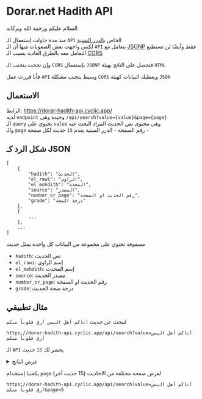# Dorar.net Hadith API

السلام عليكم ورحمة الله وبركاته

منذ مدة حاولت إستعمال الـ `API` الخاص [بالدرر السنية](https://dorar.net/article/389/%D8%AE%D8%AF%D9%85%D8%A9-%D9%88%D8%A7%D8%AC%D9%87%D8%A9-%D8%A7%D9%84%D9%85%D9%88%D8%B3%D9%88%D8%B9%D8%A9-%D8%A7%D9%84%D8%AD%D8%AF%D9%8A%D8%AB%D9%8A%D8%A9-API)  
لكنني واجهت بعض الصعوبات منها أن الـ `API` يتعامل مع [JSONP](https://en.wikipedia.org/wiki/JSONP) فقط وأيضًا لن تستطيع التعامل معه بالطرق العادية بسبب الـ [CORS](https://en.wikipedia.org/wiki/Cross-origin_resource_sharing)

وإن نجحت بتجنب الـ `CORS` بإستعمال `JSONP` فتحصل على الناتج بهيئة `HTML`

فأنا قررت عمل `API` وسيط يتجنب مشكلة `CORS` ويعطيك البيانات كهيئة `JSON`

## الاستعمال
 
الرابط: https://dorar-hadith-api.cyclic.app/  
لديه `endpoint` وحيدة وهى `/api/search?value={value}&page={page}`  
الـ `query` يحتوي على `value` وهي محتوى نص الحديث المراد البحث عنه  
والـ `page` رقم الصفحة - الدرر السنية يقدم `15` حديث لكل صفحة -  

## شكل الرد كـ JSON

```
[
    {
        "hadith": "الحديث",
        "el_rawi": "الراوي",
        "el_mohdith": "المحدث",
        "source": "المصدر",
        "number_or_page": "رقم الحديث او الصفحة",
        "grade": "درجة الصحة"
    },
    {
        ...
    },
    ...
]
```

مصفوفة تحتوي على مجموعة من البيانات كل واحدة يمثل حديث
- `hadith`: نص الحديث
- `el_rawi`: إسم الراوي
- `el_mohdith`: إسم المحدث
- `source`: مصدر الحديث
- `number_or_page`: رقم الحديث او الصفحة
- `grade`: درجة صحة الحديث

## مثال تطبيقي

لنبحث عن حديث `أتاكم أهل اليمن أرق قلوباً منكم`

`https://dorar-hadith-api.cyclic.app/api/search?value=أتاكم أهل اليمن أرق قلوباً منكم`

الـ `API` يحضر لك `15` حديث

<details>
<summary>عرض الناتج</summary>

```
[
  {
    "hadith": "أتاكُم أهلُ اليَمَنِ وهُم أرَقُّ قلوبًا منكم، وهُم أوَّلُ مَن جاء بالمُصافَحةِ. .",
    "el_rawi": "أنس بن مالك",
    "el_mohdith": "شعيب الأرناؤوط",
    "source": "تخريج المسند",
    "number_or_page": "13212",
    "grade": "إسناده صحيح على شرط مسلم"
  },
  {
    "hadith": "أتاكم أهلُ اليمنِ هم أرَقُّ قلوبًا الإيمانُ يمانٍ والحكمةُ يمانيةُ والفقهُ يمانٍ .",
    "el_rawi": "أبو هريرة",
    "el_mohdith": "أحمد شاكر",
    "source": "تخريج المسند لشاكر",
    "number_or_page": "14/50",
    "grade": "إسناده صحيح"
  },
  {
    "hadith": "أَتاكم أَهْلُ اليَمَنِ، هُم أَرَقُّ قُلوبًا، الإيمانُ يَمانٍ، الفِقهُ يَمانٍ، الحِكمَةُ يَمانيَّةٌ. .",
    "el_rawi": "أبو هريرة",
    "el_mohdith": "شعيب الأرناؤوط",
    "source": "تخريج المسند",
    "number_or_page": "7723",
    "grade": "إسناده صحيح على شرط الشيخين"
  },
  {
    "hadith": "أتاكم أهلُ اليمنِ ، هم أضعفُ قلوبًا ، و أَرَقُّ أفئدةً ، الفقهُ يمانٍ ، و الحكمةُ يمانيَّةٌ .",
    "el_rawi": "أبو هريرة",
    "el_mohdith": "السيوطي",
    "source": "الجامع الصغير",
    "number_or_page": "75",
    "grade": "صحيح"
  },
  {
    "hadith": "أتاكم أهلُ اليمنِ ، هم أضعفُ قلوبًا ، و أَرَقُّ أفئدةً ، الفقهُ يمانٍ ، و الحكمةُ يمانيَّةٌ .",
    "el_rawi": "أبو هريرة",
    "el_mohdith": "الألباني",
    "source": "صحيح الجامع",
    "number_or_page": "54",
    "grade": "صحيح"
  },
  {
    "hadith": "قد أقبل أهلُ اليمنِ ، وهم أرقُّ قلوبًا منكم .",
    "el_rawi": "أنس بن مالك",
    "el_mohdith": "الألباني",
    "source": "صحيح الأدب المفرد",
    "number_or_page": "744",
    "grade": "صحيح"
  },
  {
    "hadith": "أَتاكُمْ أهْلُ اليَمَنِ، هُمْ أرَقُّ أفْئِدَةً وأَلْيَنُ قُلُوبًا، الإيمانُ يَمانٍ والحِكْمَةُ يَمانِيَةٌ، والفَخْرُ والخُيَلاءُ في أصْحابِ الإبِلِ، والسَّكِينَةُ والوَقارُ في أهْلِ الغَنَمِ. .",
    "el_rawi": "أبو هريرة",
    "el_mohdith": "البخاري",
    "source": "صحيح البخاري",
    "number_or_page": "4388",
    "grade": "[صحيح]"
  },
  {
    "hadith": "لما نزلت :  إِذَا جَاءَ نَصْرُ اللهِ وَالْفَتْحُ  ؛ قال : أتاكم أهلُ اليمنِ ؛ هم أَرَقُّ قلوبًا ، الإيمانُ يمانٍ ، الفقهُ يمانٍ ، الحكمةُ يمانيَّةٌ .",
    "el_rawi": "أبو هريرة",
    "el_mohdith": "الألباني",
    "source": "السلسلة الصحيحة",
    "number_or_page": "3369",
    "grade": "إسناده صحيح على شرط الشيخين"
  },
  {
    "hadith": "أتاكم أَهلُ اليمَنِ هم أرقُّ أفئدةً وأرقُّ قلوبًا الإيمانُ يمانٍ والحِكمةُ يمانيَةٌ والقَسوةُ وغِلَظُ القلوبِ في الفدَّادينَ أصحابِ الإبلِ قِبلَ المشرقِ في ربيعةَ ومُضَرَ .",
    "el_rawi": "أبو هريرة",
    "el_mohdith": "أبو نعيم",
    "source": "حلية الأولياء",
    "number_or_page": "7/420",
    "grade": "صحيح من حديث الأعمش مشهور"
  },
  {
    "hadith": "لما نزلتْ { إِذا جاءَ نَصْرُ اللهِ وَالْفَتْحُ } قال النبيُّ صلَّى اللهُ عليهِ وسلَّمَ أتاكم أهلُ اليمنِ هم أرقُّ قلوبًا الإيمانُ يمانٍ الفقهُ يمانٍ الحكمةُ يمانيَّةٌ .",
    "el_rawi": "أبو هريرة",
    "el_mohdith": "أحمد شاكر",
    "source": "تخريج المسند لشاكر",
    "number_or_page": "14/149",
    "grade": "إسناده صحيح"
  },
  {
    "hadith": "الإيمانُ يَمانٍ، والفقهُ يَمانٍ، والحكمةُ يَمانيَةٌ، أتاكم أَهلُ اليمنِ فهم أَرَقُّ أفئدةً، وأَلْينُ قلوبًا، والكفرُ قِبَلَ المَشرقِ، والفخرُ والخُيلاءُ في أهلِ الخيلِ والإبلِ والفدَّادين أهلِ الوَبَرِ، والسكينةُ في أهلِ الغنمِ.  .",
    "el_rawi": "أبو هريرة",
    "el_mohdith": "شعيب الأرناؤوط",
    "source": "تخريج المسند",
    "number_or_page": "8942",
    "grade": "صحيح"
  },
  {
    "hadith": "أتاكم أهلُ اليمنِ هم أَرَقُّ أفئدةً ، و ألينُ قلوبًا ، الإيمانُ يمانٍ ، و الحكمةُ يمانيَّةٌ ، و الفخرُ و الخُيلاءُ في أصحابِ الإبلِ ، و السكينةُ و الوقارُ في أهلِ الغنمِ .",
    "el_rawi": "أبو هريرة",
    "el_mohdith": "الألباني",
    "source": "صحيح الجامع",
    "number_or_page": "53",
    "grade": "صحيح"
  },
  {
    "hadith": "قد أقبلَ أهلُ اليمنِ ، و هُمْ أَرَقُّ قُلوبًا مِنكمْ قال أنسُ : و هُمْ أولُ مَنْ جاء بِالمُصافَحَةِ .",
    "el_rawi": "أنس بن مالك",
    "el_mohdith": "الألباني",
    "source": "السلسلة الصحيحة",
    "number_or_page": "527",
    "grade": "إسناده صحيح على شرط مسلم"
  },
  {
    "hadith": "إنَّه لَمَّا أقْبَلَ أهلُ اليَمَنِ، قال رسولُ اللهِ صلَّى اللهُ عليه وسلَّم: قد جاءَكم أهْلُ اليَمَنِ، هُم أرَقُّ مِنكم قُلوبًا. قال أنسٌ: وهُم أوَّلُ مَن جاء بالمُصافَحةِ. .",
    "el_rawi": "أنس بن مالك",
    "el_mohdith": "شعيب الأرناؤوط",
    "source": "تخريج المسند",
    "number_or_page": "13624",
    "grade": "إسناده صحيح على شرط مسلم"
  },
  {
    "hadith": "أَهْلُ اليمَنِ أرقُّ أفئدةً وأليَنُ قلوبًا .",
    "el_rawi": "أبو سعيد الخدري وأبو هريرة",
    "el_mohdith": "ابن القيسراني",
    "source": "ذخيرة الحفاظ",
    "number_or_page": "2/1088",
    "grade": "تفرد به روح بن مسافر وهو ضعيف"
  }
]
```

</details>

يكمننا إستخدام `page` لعرض صفحة مختلفة من الاحاديث (15 حديث آخر)

`https://dorar-hadith-api.cyclic.app/api/search?value=أتاكم أهل اليمن أرق قلوباً منكم&page=5`

